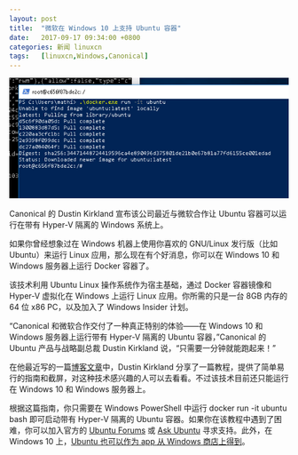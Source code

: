 ```yaml
---
layout: post
title:	"微软在 Windows 10 上支持 Ubuntu 容器"
date:	2017-09-17 09:34:00 +0800 
categories:	新闻 linuxcn 
tags:	[linuxcn,Windows,Canonical]
---
```



![](/Asserts/Images/album/201709/17/093451xdx2e77nrh6bbe67.png)


Canonical 的 Dustin Kirkland 宣布该公司最近与微软合作让 Ubuntu 容器可以运行在带有 Hyper-V 隔离的 Windows 系统上。


如果你曾经想象过在 Windows 机器上使用你喜欢的 GNU/Linux 发行版（比如 Ubuntu）来运行 Linux 应用，那么现在有个好消息，你可以在 Windows 10 和 Windows 服务器上运行 Docker 容器了。


该技术利用 Ubuntu Linux 操作系统作为宿主基础，通过 Docker 容器镜像和 Hyper-V 虚拟化在 Windows 上运行 Linux 应用。你所需的只是一台 8GB 内存的 64 位 x86 PC，以及加入了 Windows Insider 计划。


“Canonical 和微软合作交付了一种真正特别的体验——在 Windows 10 和 Windows 服务器上运行带有 Hyper-V 隔离的 Ubuntu 容器，”Canonical 的 Ubuntu 产品与战略副总裁 Dustin Kirkland 说，“只需要一分钟就能跑起来！”


在他最近写的一篇[博客文章](https://insights.ubuntu.com/2017/09/13/running-ubuntu-containers-with-hyper-v-isolation/)中，Dustin Kirkland 分享了一篇教程，提供了简单易行的指南和截屏，对这种技术感兴趣的人可以去看看。不过该技术目前还只能运行在 Windows 10 和 Windows 服务器上。


根据这篇指南，你只需要在 Windows PowerShell 中运行 docker run -it ubuntu bash 即可启动带有 Hyper-V 隔离的 Ubuntu 容器。如果你在该教程中遇到了困难，你可以加入官方的 [Ubuntu Forums](https://ubuntuforums.org/) 或 [Ask Ubuntu](https://askubuntu.com/) 寻求支持。此外，在 Windows 10 上，[Ubuntu 也可以作为 app 从 Windows 商店上得到](http://news.softpedia.com/news/here-s-how-to-upgrade-your-old-ubuntu-on-windows-install-to-the-app-version-517332.shtml)。
